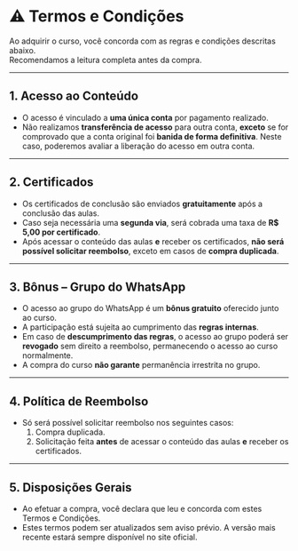 # ⚠️ Termos e Condições

Ao adquirir o curso, você concorda com as regras e condições descritas abaixo.  
Recomendamos a leitura completa antes da compra.

---

## 1. Acesso ao Conteúdo
- O acesso é vinculado a **uma única conta** por pagamento realizado.  
- Não realizamos **transferência de acesso** para outra conta, **exceto** se for comprovado que a conta original foi **banida de forma definitiva**. Neste caso, poderemos avaliar a liberação do acesso em outra conta.

---

## 2. Certificados
- Os certificados de conclusão são enviados **gratuitamente** após a conclusão das aulas.  
- Caso seja necessária uma **segunda via**, será cobrada uma taxa de **R$ 5,00 por certificado**.  
- Após acessar o conteúdo das aulas **e** receber os certificados, **não será possível solicitar reembolso**, exceto em casos de **compra duplicada**.

---

## 3. Bônus – Grupo do WhatsApp
- O acesso ao grupo do WhatsApp é um **bônus gratuito** oferecido junto ao curso.  
- A participação está sujeita ao cumprimento das **regras internas**.  
- Em caso de **descumprimento das regras**, o acesso ao grupo poderá ser **revogado** sem direito a reembolso, permanecendo o acesso ao curso normalmente.  
- A compra do curso **não garante** permanência irrestrita no grupo.

---

## 4. Política de Reembolso
- Só será possível solicitar reembolso nos seguintes casos:
  1. Compra duplicada.
  2. Solicitação feita **antes** de acessar o conteúdo das aulas **e** receber os certificados.

---

## 5. Disposições Gerais
- Ao efetuar a compra, você declara que leu e concorda com estes Termos e Condições.  
- Estes termos podem ser atualizados sem aviso prévio. A versão mais recente estará sempre disponível no site oficial.
